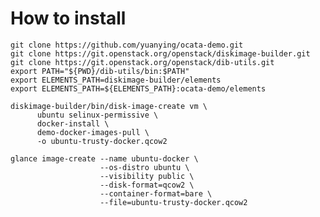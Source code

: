 # How to install

    git clone https://github.com/yuanying/ocata-demo.git
    git clone https://git.openstack.org/openstack/diskimage-builder.git
    git clone https://git.openstack.org/openstack/dib-utils.git
    export PATH="${PWD}/dib-utils/bin:$PATH"
    export ELEMENTS_PATH=diskimage-builder/elements
    export ELEMENTS_PATH=${ELEMENTS_PATH}:ocata-demo/elements

    diskimage-builder/bin/disk-image-create vm \
          ubuntu selinux-permissive \
          docker-install \
          demo-docker-images-pull \
          -o ubuntu-trusty-docker.qcow2

    glance image-create --name ubuntu-docker \
                        --os-distro ubuntu \
                        --visibility public \
                        --disk-format=qcow2 \
                        --container-format=bare \
                        --file=ubuntu-trusty-docker.qcow2
